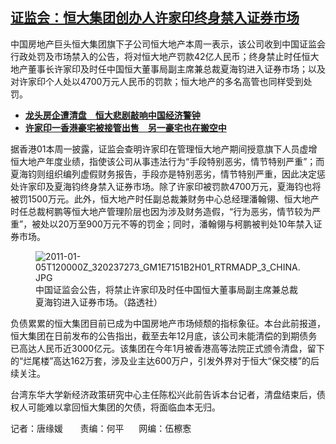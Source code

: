 <!--1710789804000-->
[证监会：恒大集团创办人许家印终身禁入证券市场](https://www.rfa.org/mandarin/yataibaodao/jingmao/tj2-03182024152316.html)
------

<p><span style="font-weight: 400;">中国房地产巨头恒大集团旗下子公司恒大地产本周一表示，该公司收到中国证监会行政处罚及市场禁入的公告，将对恒大地产罚款42亿人民币；终身禁止时任恒大地产董事长许家印及时任中国恒大董事局副主席兼总裁夏海钧进入证券市场；以及对许家印个人处以4700万元人民币的罚款；恒大地产的多名高管也同样受到处罚。</span></p><ul><li><strong><a href="https://www.rfa.org/mandarin/yataibaodao/jingmao/jw-01292024101130.html">龙头房企遭清盘　恒大悲剧敲响中国经济警钟</a></strong></li><li><strong><a href="https://www.rfa.org/mandarin/Xinwen/8-03012024143546.html">许家印一香港豪宅被接管出售　另一豪宅也在搬空中</a></strong></li></ul><p><span style="font-weight: 400;">据香港01本周一披露，证监会查明许家印在管理恒大地产期间授意旗下人员虚增恒大地产年度业绩，指使该公司从事违法行为“手段特别恶劣，情节特别严重”；而夏海钧则组织编列虚假财务报告，手段亦是特别恶劣，情节特别严重，因此决定惩处许家印及夏海钧终身禁入证券市场。除了许家印被罚款4700万元，夏海钧也将被罚1500万元。此外，恒大地产时任副总裁兼财务中心总经理潘翰翎、恒大地产时任总裁柯鹏等恒大地产管理阶层也因为涉及财务造假，“行为恶劣，情节较为严重”，被处以20万至900万元不等的罚金；同时，潘翰翎与柯鹏被判处10年禁入证券市场。</span></p><figure><img alt="2011-01-05T120000Z_320237273_GM1E7151B2H01_RTRMADP_3_CHINA.JPG" class="image-richtext image-inline" src="https://www.rfa.org/mandarin/yataibaodao/jingmao/2011-01-05t120000z_320237273_gm1e7151b2h01_rtrmadp_3_china.jpg" title="2011-01-05T120000Z_320237273_GM1E7151B2H01_RTRMADP_3_CHINA.JPG"/><figcaption>中国证监会公告，将禁止许家印及时任中国恒大董事局副主席兼总裁夏海钧进入证券市场。（路透社）</figcaption></figure><p></p><p><span style="font-weight: 400;">负债累累的恒大集团目前已成为中国房地产市场倾颓的指标象征。本台此前报道，恒大集团在日前发布的公告指出，截至去年12月底，该公司未能清偿的到期债务已高达人民币近3000亿元。该集团在今年1月被香港高等法院正式颁令清盘，留下的“烂尾楼”高达162万套，涉及业主达600万户，引发外界对于恒大“保交楼”的后续关注。</span></p><p></p><p><span style="font-weight: 400;">台湾东华大学新经济政策研究中心主任陈松兴此前告诉本台记者，清盘结束后，债权人可能难以拿回恒大集团的欠债，将面临血本无归。</span></p><p></p><p><span style="font-weight: 400;">记者：唐缘媛       责编：何平      网编：伍檫愙</span></p><p></p>
